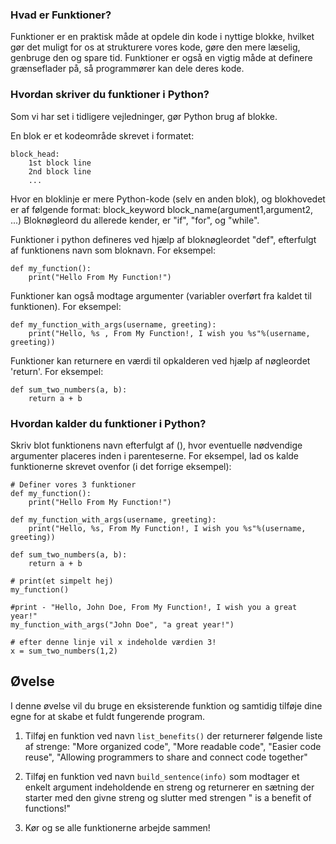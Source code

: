 ### Hvad er Funktioner?

Funktioner er en praktisk måde at opdele din kode i nyttige blokke, hvilket gør det muligt for os at strukturere vores kode, gøre den mere læselig, genbruge den og spare tid. Funktioner er også en vigtig måde at definere grænseflader på, så programmører kan dele deres kode.

### Hvordan skriver du funktioner i Python?

Som vi har set i tidligere vejledninger, gør Python brug af blokke.

En blok er et kodeområde skrevet i formatet:

    block_head:
        1st block line
        2nd block line
        ...

Hvor en bloklinje er mere Python-kode (selv en anden blok), og blokhovedet er af følgende format:
block_keyword block_name(argument1,argument2, ...)
Bloknøgleord du allerede kender, er "if", "for", og "while".

Funktioner i python defineres ved hjælp af bloknøgleordet "def", efterfulgt af funktionens navn som bloknavn.
For eksempel:

    def my_function():
        print("Hello From My Function!")


Funktioner kan også modtage argumenter (variabler overført fra kaldet til funktionen).
For eksempel:

    def my_function_with_args(username, greeting):
        print("Hello, %s , From My Function!, I wish you %s"%(username, greeting))


Funktioner kan returnere en værdi til opkalderen ved hjælp af nøgleordet 'return'.
For eksempel:

    def sum_two_numbers(a, b):
        return a + b

### Hvordan kalder du funktioner i Python?

Skriv blot funktionens navn efterfulgt af (), hvor eventuelle nødvendige argumenter placeres inden i parenteserne.
For eksempel, lad os kalde funktionerne skrevet ovenfor (i det forrige eksempel):

    # Definer vores 3 funktioner
    def my_function():
        print("Hello From My Function!")

    def my_function_with_args(username, greeting):
        print("Hello, %s, From My Function!, I wish you %s"%(username, greeting))

    def sum_two_numbers(a, b):
        return a + b

    # print(et simpelt hej)
    my_function()

    #print - "Hello, John Doe, From My Function!, I wish you a great year!"
    my_function_with_args("John Doe", "a great year!")

    # efter denne linje vil x indeholde værdien 3!
    x = sum_two_numbers(1,2)


Øvelse
--------

I denne øvelse vil du bruge en eksisterende funktion og samtidig tilføje dine egne for at skabe et fuldt fungerende program.

1. Tilføj en funktion ved navn `list_benefits()` der returnerer følgende liste af strenge: "More organized code", "More readable code", "Easier code reuse", "Allowing programmers to share and connect code together"

2. Tilføj en funktion ved navn `build_sentence(info)` som modtager et enkelt argument indeholdende en streng og returnerer en sætning der starter med den givne streng og slutter med strengen " is a benefit of functions!"

3. Kør og se alle funktionerne arbejde sammen!
